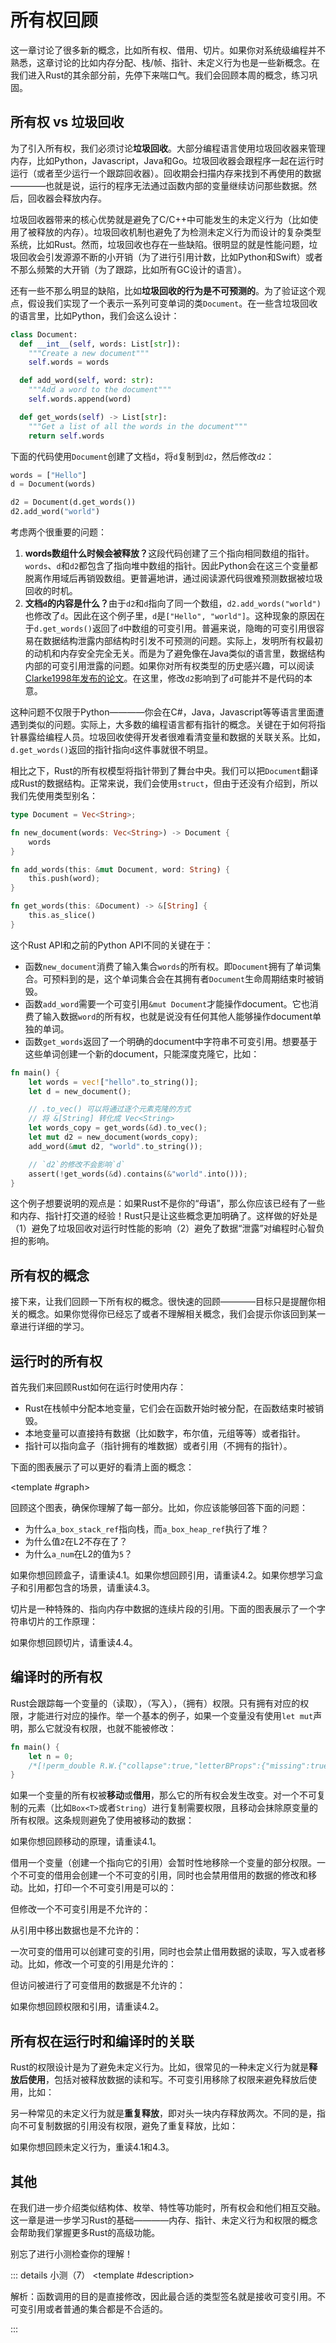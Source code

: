 <script setup>
import { Wrapper, MemoryGraph } from "../../components/memory-graph";
import ShikiCode from "../../components/code/ShikiCode.vue";
import { R, W, O } from "../../components/letter"
import { lr } from "../../utils/renderer"
import {
  QuizProvider,
  Quiz,
  Radio,
  RadioHolder,
  Checkbox,
  CheckboxHolder
} from "../../components/quiz"

</script>

# 所有权回顾

这一章讨论了很多新的概念，比如所有权、借用、切片。如果你对系统级编程并不熟悉，这章讨论的比如内存分配、栈/帧、指针、未定义行为也是一些新概念。在我们进入Rust的其余部分前，先停下来喘口气。我们会回顾本周的概念，练习巩固。

## 所有权 vs 垃圾回收

为了引入所有权，我们必须讨论**垃圾回收**。大部分编程语言使用垃圾回收器来管理内存，比如Python，Javascript，Java和Go。垃圾回收器会跟程序一起在运行时运行（或者至少运行一个跟踪回收器）。回收期会扫描内存来找到不再使用的数据————也就是说，运行的程序无法通过函数内部的变量继续访问那些数据。然后，回收器会释放内存。

垃圾回收器带来的核心优势就是避免了C/C++中可能发生的未定义行为（比如使用了被释放的内存）。垃圾回收机制也避免了为检测未定义行为而设计的复杂类型系统，比如Rust。然而，垃圾回收也存在一些缺陷。很明显的就是性能问题，垃圾回收会引发源源不断的小开销（为了进行引用计数，比如Python和Swift）或者不那么频繁的大开销（为了跟踪，比如所有GC设计的语言）。

还有一些不那么明显的缺陷，比如**垃圾回收的行为是不可预测的**。为了验证这个观点，假设我们实现了一个表示一系列可变单词的类`Document`。在一些含垃圾回收的语言里，比如Python，我们会这么设计：

```python
class Document:
  def __int__(self, words: List[str]):
    """Create a new document"""
    self.words = words

  def add_word(self, word: str):
    """Add a word to the document"""
    self.words.append(word)

  def get_words(self) -> List[str]:
    """Get a list of all the words in the document"""
    return self.words
```

下面的代码使用`Document`创建了文档`d`，将`d`复制到`d2`，然后修改`d2`：

```python
words = ["Hello"]
d = Document(words)

d2 = Document(d.get_words())
d2.add_word("world")
```

考虑两个很重要的问题：

1. <strong>words数组什么时候会被释放？</strong>这段代码创建了三个指向相同数组的指针。`words`、`d`和`d2`都包含了指向堆中数组的指针。因此Python会在这三个变量都脱离作用域后再销毁数组。更普遍地讲，通过阅读源代码很难预测数据被垃圾回收的时机。
2. <strong>文档`d`的内容是什么？</strong>由于`d2`和`d`指向了同一个数组，`d2.add_words("world")`也修改了`d`。因此在这个例子里，`d`是`["Hello", "world"]`。这种现象的原因在于`d.get_words()`返回了`d`中数组的可变引用。普遍来说，隐晦的可变引用很容易在数据结构泄露内部结构时引发不可预测的问题。<Thinking>实际上，发明所有权最初的动机和内存安全完全无关。而是为了避免像在Java类似的语言里，数据结构内部的可变引用泄露的问题。如果你对所有权类型的历史感兴趣，可以阅读[Clarke1998年发布的论文](https://dl.acm.org/doi/abs/10.1145/286936.286947)</Thinking>。在这里，修改`d2`影响到了`d`可能并不是代码的本意。

这种问题不仅限于Python————你会在C#，Java，Javascript等等语言里面遭遇到类似的问题。实际上，大多数的编程语言都有指针的概念。关键在于如何将指针暴露给编程人员。垃圾回收使得开发者很难看清变量和数据的关联关系。比如，`d.get_words()`返回的指针指向`d`这件事就很不明显。

相比之下，Rust的所有权模型将指针带到了舞台中央。我们可以把`Document`翻译成Rust的数据结构。正常来说，我们会使用`struct`，但由于还没有介绍到，所以我们先使用类型别名：

```rust
type Document = Vec<String>;

fn new_document(words: Vec<String>) -> Document {
    words
}

fn add_words(this: &mut Document, word: String) {
    this.push(word);
}

fn get_words(this: &Document) -> &[String] {
    this.as_slice()
}
```

这个Rust API和之前的Python API不同的关键在于：
- 函数`new_document`消费了输入集合`words`的所有权。即`Document`拥有了单词集合。可预料到的是，这个单词集合会在其拥有者`Document`生命周期结束时被销毁。
- 函数`add_word`需要一个可变引用`&mut Document`才能操作document。它也消费了输入数据`word`的所有权，也就是说没有任何其他人能够操作document单独的单词。
- 函数`get_words`返回了一个明确的document中字符串不可变引用。想要基于这些单词创建一个新的document，只能深度克隆它，比如：

```rust
fn main() {
    let words = vec!["hello".to_string()];
    let d = new_document();

    // .to_vec() 可以将通过逐个元素克隆的方式
    // 将 &[String] 转化成 Vec<String>
    let words_copy = get_words(&d).to_vec();
    let mut d2 = new_document(words_copy);
    add_word(&mut d2, "world".to_string());

    // `d2`的修改不会影响`d`
    assert(!get_words(&d).contains(&"world".into()));
}
```

这个例子想要说明的观点是：如果Rust不是你的“母语”，那么你应该已经有了一些和内存、指针打交道的经验！Rust只是让这些概念更加明确了。这样做的好处是（1）避免了垃圾回收对运行时性能的影响（2）避免了数据“泄露”对编程时心智负担的影响。

## 所有权的概念

接下来，让我们回顾一下所有权的概念。很快速的回顾————目标只是提醒你相关的概念。如果你觉得你已经忘了或者不理解相关概念，我们会提示你该回到某一章进行详细的学习。

## 运行时的所有权

首先我们来回顾Rust如何在运行时使用内存：

- Rust在栈帧中分配本地变量，它们会在函数开始时被分配，在函数结束时被销毁。
- 本地变量可以直接持有数据（比如数字，布尔值，元组等等）或者指针。
- 指针可以指向盒子（指针拥有的堆数据）或者引用（不拥有的指针）。

下面的图表展示了可以更好的看清上面的概念：

<Wrapper>
<template #code>

```rust
fn main() {
    let mut a_num = 0;
    inner(&mut a_num); /*[!flag L2]*/
}

fn inner(x: &mut i32) {
    let another_num = 1;
    let a_stack_ref = &another_num;

    let a_box = Box::new(2);
    let a_box_stack_ref = &a_box;
    let a_box_heap_ref = &*a_box; /*[!flag L1]*/
}
```

</template>

<template #graph>
<div class="flex flex-col gap-16">
<MemoryGraph
  title="L1"
  :memory="{
    stack: [
      {
        name: 'main',
        body: [{ key: 'a_num', value: 0 }]
      },
      {
        name: 'inner',
        body: [
          { key: 'x', point2: 'main.a_num' },
          { key: 'another_num', point2: '1' },
          { key: 'a_stack_ref', point2: 'inner.another_num' },
          { key: 'a_box', point2: 0 },
          { key: 'a_box_stack_ref', point2: 'inner.a_box' },
          { key: 'a_box_heap_ref', point2: 0 },
        ]
      }
    ],
    heap: [{ id: 0, value: 2 }]
  }"
/>

<MemoryGraph
  title="L2"
  :memory="{
    stack: [
      { name: 'main', body: [
        { key: 'a_num', value: 5 }
      ] }
    ]
  }"
/>
</div>
</template>
</Wrapper>

回顾这个图表，确保你理解了每一部分。比如，你应该能够回答下面的问题：

- 为什么`a_box_stack_ref`指向栈，而`a_box_heap_ref`执行了堆？
- 为什么值`2`在L2不存在了？
- 为什么`a_num`在L2的值为`5`？

如果你想回顾盒子，请重读4.1。如果你想回顾引用，请重读4.2。如果你想学习盒子和引用都包含的场景，请重读4.3。

切片是一种特殊的、指向内存中数据的连续片段的引用。下面的图表展示了一个字符串切片的工作原理：

<Wrapper>
<template #code>

```rust
fn main() {
    let s = String:;from("abcdefg");
    let s_slice = &s[2..5]; /*[!flag L1]*/
}
```

</template>
<template #graph>
<MemoryGraph
  title="L1"
  :memory="{
    stack: [{ name: 'main', body: [
      { key: 's', point2: 0, },
      {
        key: 's_slice',
        point2: '0.2-5',
        modifier: { Q: ([a,b,c,d], pkg) => [a,b,pkg.pointerEndLeft * 0.7,d] },
       }
    ] }],
    heap: [{ id: 0, value: ['a','b','c','d','e','f','g'] }]
  }"
/>
</template>
</Wrapper>

如果你想回顾切片，请重读4.4。

## 编译时的所有权

Rust会跟踪每一个变量的<R />（读取），<W />（写入），<O />（拥有）权限。只有拥有对应的权限，才能进行对应的操作。举一个基本的例子，如果一个变量没有使用`let mut`声明，那么它就没有<W />权限，也就不能被修改：

<ShikiCode
  :inserter="({ after, line }) => {
    if(!after) {
      switch(line) {
        case 1: return lr({
          perms: [
            { var: 'n', operation: 'g', P: ['p', 'e', 'p'] }
          ]
        })
      }
    }
  }"
  :init-code='() => ({ lang: "rust", code: `fn main() {
    let n = 0;
    /*[!perm_double R.W.{"collapse":true,"letterBProps":{"missing":true}}]*/n += 1;
}` })'
/>

```rust
fn main() {
    let n = 0;
    /*[!perm_double R.W.{"collapse":true,"letterBProps":{"missing":true}}]*/n += 1;
}
```

如果一个变量的所有权被**移动**或**借用**，那么它的所有权会发生改变。对一个不可复制的元素（比如`Box<T>`或者`String`）进行复制需要<R /><O />权限，且移动会抹除原变量的所有权限。这条规则避免了使用被移动的数据：

<ShikiCode
  :inserter="({ after, line }) => {
    if(!after) {
      switch(line) {
        case 1: return lr({
          perms: [
            { var: 's', operation: 'g', P: ['p', 'e', 'p'] }
          ]
        })
        case 2: return lr({
          perms: [
            { var: 's', operation: 'e', P: ['s', 'e', 's'] }
          ]
        })
      }
    }
  }"
  :init-code='() => ({ lang: "rust", code: `fn main() {
    let s = String::from("Hello world");
    consume_a_string(/*[!perm_double R.O.{"collapse":true}]*/s);
    println!("{}", /*[!perm R.{"collapse":true,"missing":true}]*/s); // \`s\` 已经被移动，无法读取
}
fn consume_a_string(_s: String) {
    // 字符串被我吃了
}` })'
/>

如果你想回顾移动的原理，请重读4.1。

借用一个变量（创建一个指向它的引用）会暂时性地移除一个变量的部分权限。一个不可变的借用会创建一个不可变的引用，同时也会禁用借用的数据的修改和移动。比如，打印一个不可变引用是可以的：

<ShikiCode
  :inserter="({ after, line }) => {
    if(!after) {
      switch(line) {
        case 0: return lr({
          perms: [{ var: 's', operation: 'g', P: 'p' }]
        })
        case 1: return lr({
          perms: [
            { var: 's', operation: 'b', P: [null, 's', 's'] },
            { var: 's_ref', operation: 'g', P: ['p', 'e', 'p'] },
            { var: '*s_ref', operation: 'g', P: ['p', 'e', 'e'] },
          ]
        })
        case 2: return lr({
          perms: [
            { var: 's', operation: 'r', P: [null, 'p', 'p'] },
            { var: 's_ref', operation: 'l', P: ['s', 'e', 's'] },
            { var: '*s_ref', operation: 'l', P: ['s', 'e', 'e'] },
          ]
        })
        case 3: return lr({
          perms: [{ var: 's', operation: 'l', P: 's' }]
        })
      }
    }
  }"
  :init-code='() => ({ lang: "rust", code: `let mut s = String::from("Hello");
let s_ref = &/*[!perm R.{"collapse":true}]*/s;
println!("{}", /*[!perm R.{"collapse":true}]*/s_ref);
println!("{}", /*[!perm R.{"collapse":true}]*/s)` })'
/>

但修改一个不可变引用是不允许的：

<ShikiCode
  :inserter="({ after, line }) => {
    if(!after) {
      switch(line) {
        case 0: return lr({
          defaultCollapse: true,
          perms: [
            { var: 's', operation: 'g', P: ['p', 'e', 'p'] }
          ]
        })
        case 1: return lr({
          perms: [
            { var: '*s_ref', operation: 'g', P: ['p', 'e', 'e'], collapse: true },
            { var: 's', operation: 'b', P: [null, 's', 's'] },
            { var: 's_ref', operation: 'g', P: ['p', 'e', 'p'] }
          ]
        })
      }
    }
  }"
  :init-code='() => ({ lang: "rust", code: `let mut s = String::from("Hello");
let s_ref = &/*[!perm R.{"collapse":true}]*/s;
s_ref/*[!perm_double R.W.{"collapse":true,"letterBProps":{"missing":true}}]*/.push_str(" world");
println!("{s}")` })'
/>

从引用中移出数据也是不允许的：

<ShikiCode
  :inserter="({ after, line }) => {
    if(!after) {
      switch(line) {
        case 0: return lr({
          defaultCollapse: true,
          perms: [
            { var: 's', operation: 'g', P: ['p', 'e', 'p'] }
          ]
        })
        case 1: return lr({
          perms: [
            { var: '*s_ref', operation: 'g', P: ['p', 'e', 'e'], collapse: true },
            { var: 's', operation: 'b', P: [null, 's', 's'] },
            { var: 's_ref', operation: 'g', P: ['p', 'e', 'p'] }
          ]
        })
      }
    }
  }"
  :init-code='() => ({ lang: "rust", code: `let mut s = String::from("Hello");
let s_ref = &/*[!perm R.{"collapse":true}]*/s;
let s2 = /*[!perm_double R.O.{"collapse":true,"letterBProps":{"missing":true}}]*/*s_ref;
println!("{s}")` })'
/>

一次可变的借用可以创建可变的引用，同时也会禁止借用数据的读取，写入或者移动。比如，修改一个可变的引用是允许的：

<ShikiCode
  :inserter="({ after, line }) => {
    if(!after) {
      switch(line) {
        case 0: return lr({
          perms: [
            { var: 's', operation: 'g', P: ['p', 'e', 'p'] }
          ]
        })
        case 1: return lr({
          perms: [
            { var: 's', operation: 'b', P: 's' },
            { var: 's_ref', operation: 'g', P: ['p', 'e', 'p'] },
            { var: '*s_ref', operation: 'g', P: ['p', 'p', 'e'] }
          ]
        })
        case 2: return lr({
          perms: [
            { var: 's', operation: 'r', P: 'p' },
            { var: 's_ref', operation: 'l', P: ['s', 'e', 's'] },
            { var: '*s_ref', operation: 'l', P: ['s', 's', 'e'] }
          ]
        })
        case 3: return lr({
          perms: [
            { var: 's', operation: 'l', P: 's' }
          ]
        })
      }
    }
  }"
  :init-code='() => ({ lang: "rust", code: `let mut s = String::from("Hello");
let s_ref = &mut /*[!perm_double R.W.{"collapse":true}]*/s;
s_ref/*[!perm_double R.W.{"collapse":true}]*/.push_str(" world");
println!("{}", /*[!perm R.{"collapse":true}]*/s)` })'
/>

但访问被进行了可变借用的数据是不允许的：

<ShikiCode
  :inserter="({ after, line }) => {
    if(!after) {
      switch(line) {
        case 0: return lr({
          defaultCollapse: true,
          perms: [
            { var: 's', operation: 'g', P: 'p' }
          ]
        })
        case 1: return lr({
          perms: [
            { var: 's', operation: 'b', P: 's', collapse: true },
            { var: 's_ref', operation: 'g', P: ['p', 'e', 'p'] },
            { var: '*s_ref', operation: 'g', P: ['p', 'p', 'e'] },
          ]
        })
      }
    }
  }"
  :init-code='() => ({ lang: "rust", code: `let mut s = String::from("Hello");
let s_ref = &mut /*[!perm_double R.W.{"collapse":true}]*/s;
println!("{}", /*[!perm R.{"collapse":true,"missing":true}]*/s);
s_ref.push_str(" world");` })'
/>

如果你想回顾权限和引用，请重读4.2。

## 所有权在运行时和编译时的关联

Rust的权限设计是为了避免未定义行为。比如，很常见的一种未定义行为就是**释放后使用**，包括对被释放数据的读和写。不可变引用移除了<W />权限来避免释放后使用，比如：

<Wrapper>
<template #code>

```rust
let mut v = vec![1, 2, 3];
let n = &v[0]; /*[!flag L1]*/
v.push(4); /*[!flag L2]*/
println!("{n}"); /*[!flag_error L3]*/
```

</template>
<template #graph>
<div class="flex flex-col gap-16">
<MemoryGraph
  title="L1"
  :memory="{
    stack: [{ name: 'main', body: [
      { key: 'v', point2: 0 },
      { key: 'n', point2: 0 },
    ] }],
    heap: [{ id: 0, value: [1,2,3] }]
  }"
/>

<MemoryGraph
  title="L2"
  :memory="{
    stack: [{ name: 'main', body: [
      { key: 'v', point2: 0 },
      { key: 'n', point2: 'null' },
    ] }],
    heap: [{ id: 0, value: [1,2,3,4] }]
  }"
/>

<MemoryGraph
  title="L3"
  error-message="未定义行为：指针在其指向的对象被释放后被使用"
  :memory="{
    stack: [{ name: 'main', body: [
      { key: 'v', point2: 0 },
      { key: 'n', point2: 'null_error' },
    ] }],
    heap: [{ id: 0, value: [1,2,3,4] }]
  }"
/>
</div>
</template>
</Wrapper>

另一种常见的未定义行为就是**重复释放**，即对头一块内存释放两次。不同的是，指向不可复制数据的引用没有<O />权限，避免了重复释放，比如：

<Wrapper>
<template #code>

```rust
let v = vec![1, 2, 3];
let v_ref: &Vec<i32> = &v;
let v2 = *v_ref; /*[!flag L1]*/
drop(v2); /*[!flag L2]*/
drop(v); /*[!flag_error L3]*/
```

</template>
<template #graph>
<div class="flex flex-col gap-16">
<MemoryGraph
  title="L1"
  :memory="{
    stack: [{ name: 'main', body: [
      { key: 'v', point2: 0 },
      { key: 'v_ref', point2: 'main.v' },
      { key: 'v2', point2: 0 },
    ] }],
    heap: [{ id: 0, value: [1,2,3] }]
  }"
/>

<MemoryGraph
  title="L2"
  :memory="{
    stack: [{ name: 'main', body: [
      { key: 'v', point2: 'null' },
      { key: 'v_ref', point2: 'main.v' },
      { key: 'v2', point2: 'null', moved: true },
    ] }],
  }"
/>

<MemoryGraph
  title="L3"
  error-message="未定义行为：指针在其指向的对象被释放后被使用"
  :memory="{
    stack: [{ name: 'main', body: [
      { key: 'v', point2: 'null_error', moved: true },
      { key: 'v_ref', point2: 'main.v' },
      { key: 'v2', point2: 'null_error', moved: true },
    ] }],
  }"
/>
</div>
</template>
</Wrapper>

如果你想回顾未定义行为，重读4.1和4.3。

## 其他

在我们进一步介绍类似结构体、枚举、特性等功能时，所有权会和他们相互交融。这一章是进一步学习Rust的基础————内存、指针、未定义行为和权限的概念会帮助我们掌握更多Rust的高级功能。

别忘了进行小测检查你的理解！

::: details 小测（7）
<QuizProvider>
<Quiz>
<template #description>

解析：函数调用的目的是直接修改，因此最合适的类型签名就是接收可变引用。不可变引用或者普通的集合都是不合适的。

</template>
<template #quiz>

如果你想实现下面的函数：

将输入的浮点数集合中所有的浮点数进行四舍五入并直接修改

下面哪一个函数签名和这个功能最贴切？

<RadioHolder>
<Radio>

```rust
fn round_all(v: &Vec<f32>) -> Vec<f32>;
```

</Radio>
<Radio>

```rust
fn round_all(v: Vec<f32>);
```

</Radio>
<Radio>

```rust
fn round_all(v: &Vec<f32>);
```

</Radio>
<Radio answer>

```rust
fn round_all(v: &mut Vec<f32>);
```

</Radio>
</RadioHolder>

</template>
</Quiz>

<Quiz>
<template #description>

解析：对于`haystack`，切片类型`&[String]`相比`&Vec<String>`可以接收更多类型的输入，所以它是更好的选择。对于`needle`，目标的子串不一定占用了堆分配的空间，所以`&str`比`String`更好。对于返回值，`Vec<String>`要求克隆输入的字符串，因此它是不合适的。`&[String]`也是不合适的，因为它只能返回连续的内容。`Vec<&String>`是最好的选择，因为它只需要分配指针空间，不需要分配字符串本身的空间。

</template>
<template #quiz>

如果你想实现下面的函数：

函数接收一个字符串集合和一个子串，返回集合中所有包含这个子串的字符串

下面哪一个函数签名和这个功能最贴切？

<RadioHolder>
<Radio>

```rust
fn find_contains(haystack: &Vec<String>, needle: &str) -> &[String];
```

</Radio>
<Radio>

```rust
fn find_contains(haystack: &[String], needle: &str) -> Vec<String>;
```

</Radio>
<Radio answer>

```rust
fn find_contains(haystack: &[String], needle: &str) -> Vec<&String>;
```

</Radio>
<Radio>

```rust
fn find_contains(haystack: &Vec<String>, needle: String) -> Vec<String>;
```

</Radio>
</RadioHolder>

</template>
</Quiz>

<Quiz>
<template #description>

解析：就像在4.3中的讨论过的一样，函数`split_at_mut`是使用了`unsafe`功能实现的。这个功能并没有完全禁用借用检查器，而是允许使用特定的不安全功能，比如裸指针。

</template>
<template #quiz>

通常Rust不允许同一个数组存在多个可变访问，即使他们毫不相干。比如，下面的程序无法编译：

```rust
fn main() {
    let mut v = vec![0, 1, 2, 3];
    let (r0, r1) = (&mut v[0..2], &mut v[2..4]);
    r0[0] += 1;
    r1[0] += 1;
}
```

然而，Rust标准库中的`slice::split_at_mut`却能实现这个功能：

```rust
fn main() {
    let mut v = vec![0, 1, 2, 3];
    let (r0, r1) = v.split_at_mut(2);
    r0[0] += 1;
    r1[0] += 1;
}
```

哪一个选项最好地描述了`split_at_mut`实现的可能性？

<RadioHolder>
<Radio label="split_at_mut是特殊的编译器原语，无法在语言内部实现" />
<Radio label="split_at_mut使用了不安全代码，禁用了借用检查器对可变引用安全性的检查" />
<Radio label="split_at_mut调用了一个无法被Rust分析的C库" />
<Radio label="split_at_mut使用了不安全的代码，通过裸指针避开了借用检查器" answer />
</RadioHolder>
</template>
</Quiz>

<Quiz>
<template #description>

解析：<O />权限代表了一个对象的所有权。而一个对象只能有一个拥有者，因此对于不可复制的类型（比如`String`），引用不能移动所有权是十分重要的。如果两个变量认为它们拥有了同一个字符串，它们都会尝试销毁它，最终引发重复销毁。

</template>
<template #quiz>

现有如下程序：

<ShikiCode
  :inserter="({ after, line }) => {
    if(!after) {
      switch(line) {
        case 0: return lr({
          defaultCollapse: true,
          perms: [
            { var: 's', operation: 'g', P: ['p', 'e', 'p'] }
          ]
        })
        case 1: return lr({
          perms: [
            { var: '*s_ref', operation: 'g', P: ['p', 'e', 'e'], collapse: true },
            { var: 's', operation: 'b', P: ['s', 'e', 's'] },
            { var: 's_ref', operation: 'g', P: ['p', 'e', 'p'] },
          ]
        })
      }
    }
  }"
  :init-code='() => ({ lang: "rust", code: `let s = String::new();
let s_ref = &/*[!perm R.{"collapse":true}]*/s;` })'
/>

哪一个选项最准确地解释了为什么`*s_ref`没有<O />（拥有）权限？

<RadioHolder>
<Radio label="所有权意味着可读取，而读取*s_ref会导致使用空指针" />
<Radio label="所有权意味着修改，而修改*s_ref会导致使用空指针" />
<Radio label="所有权意味着借用，而借用*s_ref会导致重复释放" />
<Radio label="所有权意味着移动，而将一个引用移出会导致重复释放" answer />
</RadioHolder>

</template>
</Quiz>

<Quiz>
<template #description>

解析：借用检查器总会拒绝包含了未定义行为的程序，但偶尔也会拒绝不包含未定义行为的程序（即使它们是完全安全的）。从技术的角度来说，借用检查器是一个健全但不完备的分析系统。

</template>
<template #quiz>

现有一系列Rust程序，都不包含`unsafe`的代码。选择以下对这些程序被借用检查器通过/拒绝描述正确的选项：

<CheckboxHolder>
<Checkbox label="借用检查器有时会拒绝不含未定义行为的程序" answer />
<Checkbox label="借用检查器有时会接收包含未定义行为的程序" />
<Checkbox label="借用检查器总会通过不包含未定义行为的程序" />
<Checkbox label="借用检查器总会拒绝包含未定义行为的程序" answer />
</CheckboxHolder>

</template>
</Quiz>

<Quiz>
<template #description>

解析：这段代码会导致重复释放。

</template>
<template #quiz>

下面的函数`extract`被借用检查器拒绝了

```rust
fn extract(b: &Box<i32>) -> i32 {
    let b2: Box<i32> = *b
    *b2
}
```

如果借用检查器没有拒绝这个函数。请判断是否存在输入会让这个函数引发未定义行为：

<RadioHolder>
<Radio label="会" answer />
<Radio label="不会" />
</RadioHolder>

</template>
</Quiz>

<Quiz>
<template #description>

解析：借用检查器拒绝这段代码的原因是它认为`get_first`和`get_second`会返回元组中任意的引用，所以`fst`和`snd`可能会指向同一份数据。但在这个程序里它们永远是不同的，所以这个函数是安全的。

</template>
<template #quiz>

下面的函数`transfer_string`被借用检查器拒绝了

```rust
fn get_first(strs: &mut (String, String)) -> &mut String {
    &mut strs.0
}

fn get_second(strs: &mut (String, String)) -> &mut String {
    &mut strs.1
}

fn transfer_string(strs: &mut (String, String)) {
    let fst = get_first(strs);
    let snd = get_second(strs);
    fst.push_str(snd);
    snd.clear()
}
```

如果借用检查器没有拒绝这个函数。请判断是否存在输入会让这个函数引发未定义行为：

<RadioHolder>
<Radio label="会" />
<Radio label="不会" answer />
</RadioHolder>

</template>
</Quiz>
</QuizProvider>
:::
